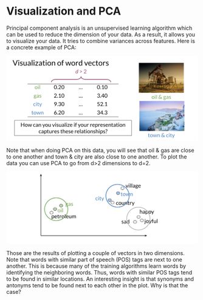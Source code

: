 # Visualization and PCA

Principal component analysis is an unsupervised learning algorithm which can be used to reduce the dimension of your data. As a result, it allows you to visualize your data. It tries to combine variances across features. Here is a concrete example of PCA: 

![](XpCISFBMRjOQiEhQTJYz-A_2fc15dfc7025431c890259d8b0a4a9b7_Screen-Shot.png)

Note that when doing PCA on this data, you will see that oil & gas are close to one another and town & city are also close to one another. To plot the data you can use PCA to go from d>2 dimensions to d=2. 

![](KCcN5Mx5TyenDeTMeY8ncA_4656f0cf7d3046178d4a112bd4ce8c79_Screen-Shot.png)

Those are the results of plotting a couple of vectors in two dimensions. Note that words with similar part of speech (POS) tags are next to one another. This is because many of the training algorithms learn words by identifying the neighboring words. Thus, words with similar POS tags tend to be found in similar locations. An interesting insight is that synonyms and antonyms tend to be found next to each other in the plot. Why is that the case?